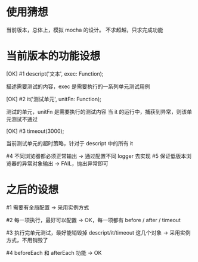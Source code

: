 # 使用猜想

当前版本，总体上，模拟 mocha 的设计。
不求超越，只求完成功能

# 当前版本的功能设想

[OK] #1 descript('文本', exec: Function);

 描述需要测试的内容，exec 是需要执行的一系列单元测试用例

[OK] #2 it('测试单元', unitFn: Function);

 测试的单元，unitFn 是需要执行的测试内容
 当 it 的运行中，捕获到异常，则该单元测试不通过

[OK] #3 timeout(3000);

 当前测试单元的超时策略，针对于 descript 中的所有 it

#4 不同浏览器都必须正常输出
  -> 通过配置不同 logger 去实现
#5 保证低版本浏览器的异常对象输出
  -> FAIL，抛出异常即可


# 之后的设想

#1 需要有全局配置
  -> 采用实例方式

#2 每一项执行，最好可以配置
  -> OK，每一项都有 before / after / timeout

#3 执行完单元测试，最好能销毁掉 descript/it/timeout 这几个对象
  -> 采用实例方式，不用销毁了

#4 beforeEach 和 afterEach 功能
  -> OK
